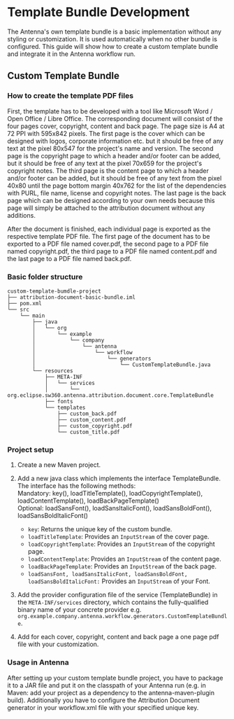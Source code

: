 # Template Bundle Development
The Antenna's own template bundle is a basic implementation without any styling or customization. It is used 
automatically when no other bundle is configured. This guide will show how to create a custom template bundle and 
integrate it in the Antenna workflow run. 

## Custom Template Bundle

### How to create the template PDF files

First, the template has to be developed with a tool like Microsoft Word / Open Office / Libre Office. The corresponding 
document will consist of the four pages cover, copyright, content and back page. The page size is A4 at 72 PPI with 
595x842 pixels. The first page is the cover which can be designed with logos, corporate information etc. but it should 
be free of any text at the pixel 80x547 for the project's name and version. The second page is the copyright page to 
which a header and/or footer can be added, but it should be free of any text at the pixel 70x659 for the project's 
copyright notes. The third page is the content page to which a header and/or footer can be added, but it should be free 
of any text from the pixel 40x80 until the page bottom margin 40x762 for the list of the dependencies with PURL, file 
name, license and copyright notes. The last page is the back page which can be designed according to your own needs 
because this page will simply be attached to the attribution document without any additions.

After the document is finished, each individual page is exported as the respective template PDF file. The first page of 
the document has to be exported to a PDF file named cover.pdf, the second page to a PDF file named copyright.pdf, the
third page to a PDF file named content.pdf and the last page to a PDF file named back.pdf. 

### Basic folder structure

```
custom-template-bumdle-project
├── attribution-document-basic-bundle.iml
├── pom.xml
└── src
    └── main
        ├── java
        │   └── org
        │       └── example
        │           └── company
        │               └── antenna
        │                   └── workflow
        │                       └── generators
        │                           └── CustomTemplateBundle.java
        └── resources
            ├── META-INF
            │   └── services
            │       └── org.eclipse.sw360.antenna.attribution.document.core.TemplateBundle
            ├── fonts
            └── templates
                ├── custom_back.pdf
                ├── custom_content.pdf
                ├── custom_copyright.pdf
                └── custom_title.pdf
```

### Project setup 
1. Create a new Maven project. 
2. Add a new java class which implements the interface TemplateBundle. The interface has the following methods:  
Mandatory: key(), loadTitleTemplate(), loadCopyrightTemplate(), loadContentTemplate(), loadBackPageTemplate()  
Optional: loadSansFont(), loadSansItalicFont(), loadSansBoldFont(), loadSansBoldItalicFont()

    - `key`: Returns the unique key of the custom bundle.
    - `loadTitleTemplate`: Provides an `InputStream` of the cover page.
    - `loadCopyrightTemplate`: Provides an `InputStream` of the copyright page.
    - `loadContentTemplate`: Provides an `InputStream` of the content page. 
    - `loadBackPageTemplate`: Provides an `InputStream` of the back page. 
    - `loadSansFont, loadSansItalicFont, loadSansBoldFont, loadSansBoldItalicFont:` Provides an `InputStream` of your 
    Font. 
3. Add the provider configuration file of the service (TemplateBundle) in the `META-INF/services` 
directory, which contains the fully-qualified binary name of your concrete provider e.g. 
`org.example.company.antenna.workflow.generators.CustomTemplateBundle`.
4. Add for each cover, copyright, content and back page a one page pdf file with your customization.

### Usage in Antenna
After setting up your custom template bundle project, you have to package it to a JAR file and put it on the classpath 
of your Antenna run (e.g. in Maven: add your project as a dependency to the antenna-maven-plugin build). Additionally 
you have to configure the Attribution Document generator in your workflow.xml file with your specified unique key. 
